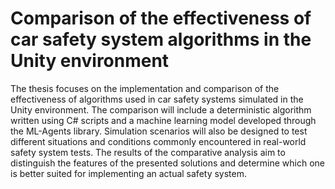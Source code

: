 # Comparison of the effectiveness of car safety system algorithms in the Unity environment
 The thesis focuses on the implementation and comparison of the effectiveness of algorithms used in car safety systems simulated in the Unity environment. The comparison will include a deterministic algorithm written using C# scripts and a machine learning model developed through the ML-Agents library. Simulation scenarios will also be designed to test different situations and conditions commonly encountered in real-world safety system tests. The results of the comparative analysis aim to distinguish the features of the presented solutions and determine which one is better suited for implementing an actual safety system.

